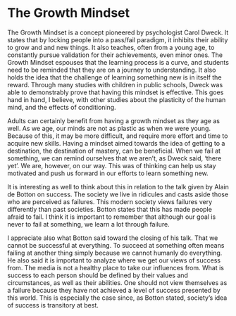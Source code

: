 # The Growth Mindset

The Growth Mindset is a concept pioneered by psychologist Carol Dweck. It states that by locking people into a pass/fail paradigm, it inhibits their ability to grow and and new things. It also teaches, often from a young age, to constantly pursue validation for their achievements, even minor ones. The Growth Mindset espouses that the learning process is a curve, and students need to be reminded that they are on a journey to understanding. It also holds the idea that the challenge of learning something new is in itself the reward. Through many studies with children in public schools, Dweck was able to demonstrably prove that having this mindset  is effective. This goes hand in hand, I believe, with other studies about the plasticity of the human mind, and the effects of conditioning.

Adults can certainly benefit from having a growth mindset as they age as well. As we age, our minds are not as plastic as when we were young. Because of this, it may be more difficult, and require more effort and time to acquire new skills. Having a mindset aimed towards the idea of getting to a destination, the destination of mastery, can be beneficial. When we fail at something, we can remind ourselves that we aren’t, as Dweck said, ‘there yet’. We are, however, on our way. This was of thinking can help us stay motivated and push us forward in our efforts to learn something new.

It is interesting as well to think about this in relation to the talk given by Alain de Botton on success. The society we live in ridicules and casts aside those who are perceived as failures. This modern society views failures very differently than past societies. Botton states that this has made people afraid to fail. I think it is important to remember that although our goal is never to fail at something, we learn a lot through failure. 

I appreciate also what Botton said toward the closing of his talk. That we cannot be successful at everything. To succeed at something often means failing at another thing simply because we cannot humanly do everything. He also said it is important to analyze where we get our views of success from. The media is not a healthy place to take our influences from. What is success to each person should be defined by their values and circumstances, as well as their abilities. One should not view themselves as a failure because they have not achieved a level of success presented by this world. This is especially the case since, as Botton stated, society’s idea of success is transitory at best.
